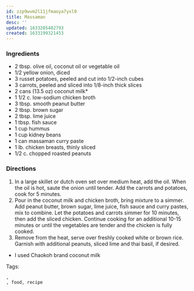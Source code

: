 ```yaml
---
id: zzp9wvm2l11jfmaoya7yxl0
title: Massaman
desc: ''
updated: 1633205482793
created: 1633199321453
---
```



### Ingredients

* 2 tbsp. olive oil, coconut oil or vegetable oil
* 1/2 yellow onion, diced
* 3 russet potatoes, peeled and cut into 1/2-inch cubes
* 3 carrots, peeled and sliced into 1/8-inch thick slices
* 2 cans (13.5 oz) coconut milk*
* 1 1/2 c. low-sodium chicken broth
* 3 tbsp. smooth peanut butter
* 2 tbsp. brown sugar
* 2 tbsp. lime juice
* 1 tbsp. fish sauce
* 1 cup hummus
* 1 cup kidney beans
* 1 can massaman curry paste
* 1 lb. chicken breasts, thinly sliced
* 1/2 c. chopped roasted peanuts

### Directions

1. In a large skillet or dutch oven set over medium heat, add the oil. When the oil is hot, saute the onion until tender. Add the carrots and potatoes, cook for 5 minutes.
2. Pour in the coconut milk and chicken broth, bring mixture to a simmer. Add peanut butter, brown sugar, lime juice, fish sauce and curry pastes, mix to combine. Let the potatoes and carrots simmer for 10 minutes, then add the sliced chicken. Continue cooking for an additional 10-15 minutes or until the vegetables are tender and the chicken is fully cooked.
3. Remove from the heat, serve over freshly cooked white or brown rice. Garnish with additional peanuts, sliced lime and thai basil, if desired.

* I used Chaokoh brand coconut milk

Tags:

    ,
    , food, recipe
